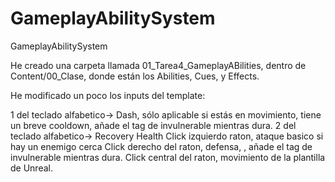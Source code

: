 # GameplayAbilitySystem
GameplayAbilitySystem


He creado una carpeta llamada 01_Tarea4_GameplayABilities, dentro de Content/00_Clase, donde están los Abilities, Cues, y Effects.

He modificado un poco los inputs del template:

1 del teclado alfabetico-> Dash, sólo aplicable si estás en movimiento, tiene un breve cooldown, añade el tag de invulnerable mientras dura.
2 del teclado alfabetico-> Recovery Health
Click izquierdo raton, ataque basico si hay un enemigo cerca
Click derecho del raton, defensa, , añade el tag de invulnerable mientras dura.
Click central del raton, movimiento de la plantilla de Unreal.